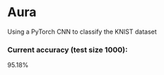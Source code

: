 #  Aura


Using a PyTorch CNN to classify the KNIST dataset

### Current accuracy (test size 1000):
95.18%





